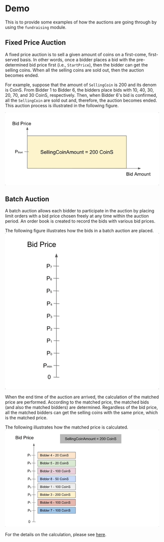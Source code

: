 # Demo

This is to provide some examples of how the auctions are going through by using the `fundraising` module.

## Fixed Price Auction 
A fixed price auction is to sell a given amount of coins on a first-come, first-served basis.
In other words, once a bidder places a bid with the pre-determined bid price first (i.e., `StartPrice`), then the bidder can get the selling coins. 
When all the selling coins are sold out, then the auction becomes ended. 

For example, suppose that the amount of `SellingCoin` is 200 and its denom is CoinS. 
From Bidder 1 to Bidder 6, the bidders place bids with 10, 40, 30, 20, 70, and 30 CoinS, respectively.
Then, when Bidder 6's bid is confirmed, all the `SellingCoin` are sold out and, therefore, the auction becomes ended.
This auction process is illustrated in the following figure.

![alt text][fixedPriceAuction_example]


## Batch Auction
A batch auction allows each bidder to participate in the auction by placing limit orders with a bid price chosen freely at any time within the auction period. 
An order book is created to record the bids with various bid prices.

The following figure illustrates how the bids in a batch auction are placed. 
![alt text][batchAuction_bid_example]


When the end time of the auction are arrived, the calculation of the matched price are performed.
According to the matched price, the matched bids (and also the matched bidders) are determined. 
Regardless of the bid price, all the matched bidders can get the selling coins with the same price, which is the matched price.

The following illustrates how the matched price is calculated.
![alt text][batchAuction_cal_example]

For the details on the calculation, please see [here](../../../x/fundraising/spec/05_end_block.md).


[fixedPriceAuction_example]: ./figures/FixedPriceAuction_bid_example.gif "Example of Fixed Price Auction"
[batchAuction_bid_example]: ./figures/BatchAuction_bid_example.gif "Example of Bidding to Batch Auction"
[batchAuction_cal_example]: ./figures/BatchAuction_cal_example.gif "Example of Matched Price Calculation in Batch Auction"

